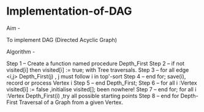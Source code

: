 # Implementation-of-DAG

Aim - 

To implement DAG (Directed Acyclic Graph)


Algorithm -

Step 1 – Create a function named procedure Depth_First
Step 2 – if not visited[i] then visited[i] := true; with Tree traversals.
Step 3 – for all edge <i,j> Depth_First(j) , j must follow i in top'-sort
Step 4 – end for; save(i), record or process Vertex i
Step 5 – end Depth_First;
Step 6 – for all i :Vertex visited[i] := false ,initialise visited[]; been nowhere! 
Step 7 – end for; for all i :Vertex Depth_First(i) ,try all possible starting points
Step 8 – end for Depth-First Traversal of a Graph from a given Vertex.
